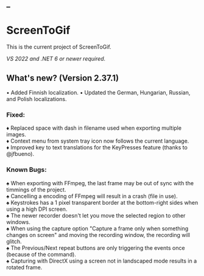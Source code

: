 ## _
# ScreenToGif  

This is the current project of ScreenToGif.  

_VS 2022 and .NET 6 or newer required._

## What's new? (Version 2.37.1)

• Added Finnish localization.
• Updated the German, Hungarian, Russian, and Polish localizations.  

### Fixed:

♦ Replaced space with dash in filename used when exporting multiple images.  
♦ Context menu from system tray icon now follows the current language.  
♦ Improved key to text translations for the KeyPresses feature (thanks to @jfbueno).  

### Known Bugs:
  
♠ When exporting with FFmpeg, the last frame may be out of sync with the timmings of the project.  
♠ Cancelling a encoding of FFmpeg will result in a crash (file in use).  
♠ Keystrokes has a 1 pixel transparent border at the bottom-right sides when using a high DPI screen.  
♠ The newer recorder doesn't let you move the selected region to other windows.  
♠ When using the capture option "Capture a frame only when something changes on screen" and moving the recording window, the recording will glitch.  
♠ The Previous/Next repeat buttons are only triggering the events once (because of the command).   
♠ Capturing with DirectX using a screen not in landscaped mode results in a rotated frame.